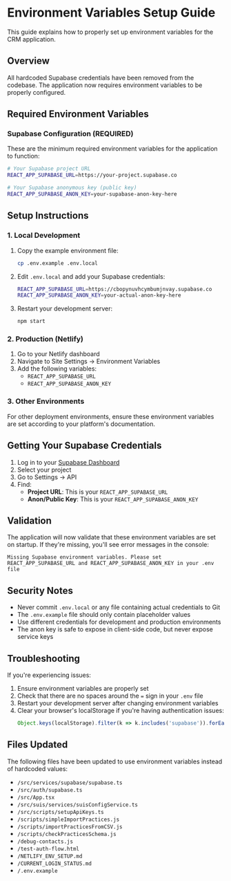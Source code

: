 # Environment Variables Setup Guide

This guide explains how to properly set up environment variables for the CRM application.

## Overview

All hardcoded Supabase credentials have been removed from the codebase. The application now requires environment variables to be properly configured.

## Required Environment Variables

### Supabase Configuration (REQUIRED)

These are the minimum required environment variables for the application to function:

```bash
# Your Supabase project URL
REACT_APP_SUPABASE_URL=https://your-project.supabase.co

# Your Supabase anonymous key (public key)
REACT_APP_SUPABASE_ANON_KEY=your-supabase-anon-key-here
```

## Setup Instructions

### 1. Local Development

1. Copy the example environment file:
   ```bash
   cp .env.example .env.local
   ```

2. Edit `.env.local` and add your Supabase credentials:
   ```bash
   REACT_APP_SUPABASE_URL=https://cbopynuvhcymbumjnvay.supabase.co
   REACT_APP_SUPABASE_ANON_KEY=your-actual-anon-key-here
   ```

3. Restart your development server:
   ```bash
   npm start
   ```

### 2. Production (Netlify)

1. Go to your Netlify dashboard
2. Navigate to Site Settings → Environment Variables
3. Add the following variables:
   - `REACT_APP_SUPABASE_URL`
   - `REACT_APP_SUPABASE_ANON_KEY`

### 3. Other Environments

For other deployment environments, ensure these environment variables are set according to your platform's documentation.

## Getting Your Supabase Credentials

1. Log in to your [Supabase Dashboard](https://app.supabase.com)
2. Select your project
3. Go to Settings → API
4. Find:
   - **Project URL**: This is your `REACT_APP_SUPABASE_URL`
   - **Anon/Public Key**: This is your `REACT_APP_SUPABASE_ANON_KEY`

## Validation

The application will now validate that these environment variables are set on startup. If they're missing, you'll see error messages in the console:

```
Missing Supabase environment variables. Please set REACT_APP_SUPABASE_URL and REACT_APP_SUPABASE_ANON_KEY in your .env file
```

## Security Notes

- Never commit `.env.local` or any file containing actual credentials to Git
- The `.env.example` file should only contain placeholder values
- Use different credentials for development and production environments
- The anon key is safe to expose in client-side code, but never expose service keys

## Troubleshooting

If you're experiencing issues:

1. Ensure environment variables are properly set
2. Check that there are no spaces around the `=` sign in your `.env` file
3. Restart your development server after changing environment variables
4. Clear your browser's localStorage if you're having authentication issues:
   ```javascript
   Object.keys(localStorage).filter(k => k.includes('supabase')).forEach(k => localStorage.removeItem(k));
   ```

## Files Updated

The following files have been updated to use environment variables instead of hardcoded values:

- `/src/services/supabase/supabase.ts`
- `/src/auth/supabase.ts`
- `/src/App.tsx`
- `/src/suis/services/suisConfigService.ts`
- `/src/scripts/setupApiKeys.ts`
- `/scripts/simpleImportPractices.js`
- `/scripts/importPracticesFromCSV.js`
- `/scripts/checkPracticesSchema.js`
- `/debug-contacts.js`
- `/test-auth-flow.html`
- `/NETLIFY_ENV_SETUP.md`
- `/CURRENT_LOGIN_STATUS.md`
- `/.env.example`
